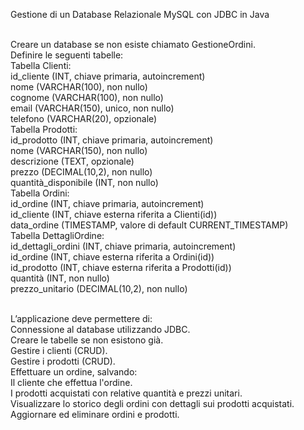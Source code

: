 Gestione di un Database Relazionale MySQL con JDBC in Java<br><br>

Creare un database se non esiste chiamato GestioneOrdini.<br>
Definire le seguenti tabelle:<br>
    Tabella Clienti:<br>
        id_cliente (INT, chiave primaria, autoincrement)<br>
        nome (VARCHAR(100), non nullo)<br>
        cognome (VARCHAR(100), non nullo)<br>
        email (VARCHAR(150), unico, non nullo)<br>
        telefono (VARCHAR(20), opzionale)<br>
    Tabella Prodotti:<br>
        id_prodotto (INT, chiave primaria, autoincrement)<br>
        nome (VARCHAR(150), non nullo)<br>
        descrizione (TEXT, opzionale)<br>
        prezzo (DECIMAL(10,2), non nullo)<br>
        quantità_disponibile (INT, non nullo)<br>
    Tabella Ordini:<br>
        id_ordine (INT, chiave primaria, autoincrement)<br>
        id_cliente (INT, chiave esterna riferita a Clienti(id))<br>
        data_ordine (TIMESTAMP, valore di default CURRENT_TIMESTAMP)<br>
    Tabella DettagliOrdine:<br>
        id_dettagli_ordini (INT, chiave primaria, autoincrement)<br>
        id_ordine (INT, chiave esterna riferita a Ordini(id))<br>
        id_prodotto (INT, chiave esterna riferita a Prodotti(id))<br>
        quantità (INT, non nullo)<br>
        prezzo_unitario (DECIMAL(10,2), non nullo)<br><br>

L’applicazione deve permettere di:<br>
Connessione al database utilizzando JDBC.<br>
Creare le tabelle se non esistono già.<br>
Gestire i clienti (CRUD).<br>
Gestire i prodotti (CRUD).<br>
Effettuare un ordine, salvando:<br>
    Il cliente che effettua l'ordine.<br>
    I prodotti acquistati con relative quantità e prezzi unitari.<br>
    Visualizzare lo storico degli ordini con dettagli sui prodotti acquistati.<br>
    Aggiornare ed eliminare ordini e prodotti.<br>
